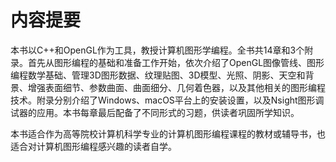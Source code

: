 # 内容提要

本书以C++和OpenGL作为工具，教授计算机图形学编程。全书共14章和3个附录。首先从图形编程的基础和准备工作开始，依次介绍了OpenGL图像管线、图形编程数学基础、管理3D图形数据、纹理贴图、3D模型、光照、阴影、天空和背景、增强表面细节、参数曲面、曲面细分、几何着色器，以及其他相关的图形编程技术。附录分别介绍了Windows、macOS平台上的安装设置，以及Nsight图形调试器的应用。本书每章最后配备了不同形式的习题，供读者巩固所学知识。

本书适合作为高等院校计算机科学专业的计算机图形编程课程的教材或辅导书，也适合对计算机图形编程感兴趣的读者自学。



